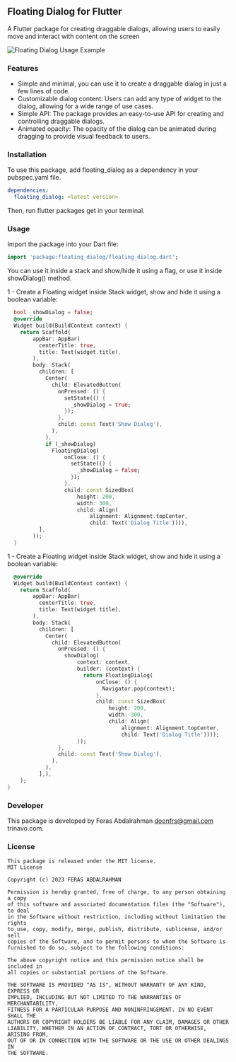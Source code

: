 ## Floating Dialog for Flutter
A Flutter package for creating draggable dialogs, allowing users to easily move and interact with content on the screen

![Floating Dialog Usage Example](https://github.com/doonfrs/flutter_floating_dialog/blob/main/example/assets/example.gif?raw=true
)


### Features
- Simple and minimal, you can use it to create a draggable dialog in just a few lines of code.
- Customizable dialog content: Users can add any type of widget to the dialog, allowing for a wide range of use cases.
- Simple API: The package provides an easy-to-use API for creating and controlling draggable dialogs.
- Animated opacity: The opacity of the dialog can be animated during dragging to provide visual feedback to users.

### Installation
To use this package, add floating_dialog as a dependency in your pubspec.yaml file.
```yaml
dependencies:
  floating_dialog: <latest version>
```
Then, run flutter packages get in your terminal.

### Usage
Import the package into your Dart file:
```dart
import 'package:floating_dialog/floating_dialog.dart';
```
You can use it inside a stack and show/hide it using a flag, or use it inside showDialog() method.

1 - Create a Floating widget inside Stack widget, show and hide it using a boolean variable:

```dart
  bool _showDialog = false;
  @override
  Widget build(BuildContext context) {
    return Scaffold(
        appBar: AppBar(
          centerTitle: true,
          title: Text(widget.title),
        ),
        body: Stack(
          children: [
            Center(
              child: ElevatedButton(
                onPressed: () {
                  setState(() {
                    _showDialog = true;
                  });
                },
                child: const Text('Show Dialog'),
              ),
            ),
            if (_showDialog)
              FloatingDialog(
                  onClose: () {
                    setState(() {
                      _showDialog = false;
                    });
                  },
                  child: const SizedBox(
                      height: 200,
                      width: 300,
                      child: Align(
                          alignment: Alignment.topCenter,
                          child: Text('Dialog Title')))),
          ],
        ));
  }

```
1 - Create a Floating widget inside Stack widget, show and hide it using a boolean variable:

```dart
  @override
  Widget build(BuildContext context) {
    return Scaffold(
        appBar: AppBar(
          centerTitle: true,
          title: Text(widget.title),
        ),
        body: Stack(
          children: [
            Center(
              child: ElevatedButton(
                onPressed: () {
                  showDialog(
                      context: context,
                      builder: (context) {
                        return FloatingDialog(
                            onClose: () {
                              Navigator.pop(context);
                            },
                            child: const SizedBox(
                                height: 200,
                                width: 300,
                                child: Align(
                                    alignment: Alignment.topCenter,
                                    child: Text('Dialog Title'))));
                      });
                },
                child: const Text('Show Dialog'),
              ),
            ),
          ],),
    );
}

```


### Developer
This package is developed by Feras Abdalrahman doonfrs@gmail.com trinavo.com.

### License
```
This package is released under the MIT license.
MIT License

Copyright (c) 2023 FERAS ABDALRAHMAN

Permission is hereby granted, free of charge, to any person obtaining a copy
of this software and associated documentation files (the "Software"), to deal
in the Software without restriction, including without limitation the rights
to use, copy, modify, merge, publish, distribute, sublicense, and/or sell
copies of the Software, and to permit persons to whom the Software is
furnished to do so, subject to the following conditions:

The above copyright notice and this permission notice shall be included in
all copies or substantial portions of the Software.

THE SOFTWARE IS PROVIDED "AS IS", WITHOUT WARRANTY OF ANY KIND, EXPRESS OR
IMPLIED, INCLUDING BUT NOT LIMITED TO THE WARRANTIES OF MERCHANTABILITY,
FITNESS FOR A PARTICULAR PURPOSE AND NONINFRINGEMENT. IN NO EVENT SHALL THE
AUTHORS OR COPYRIGHT HOLDERS BE LIABLE FOR ANY CLAIM, DAMAGES OR OTHER
LIABILITY, WHETHER IN AN ACTION OF CONTRACT, TORT OR OTHERWISE, ARISING FROM,
OUT OF OR IN CONNECTION WITH THE SOFTWARE OR THE USE OR OTHER DEALINGS IN
THE SOFTWARE.
```

